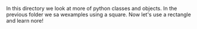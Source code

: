 In this directory we look at more of python classes and objects.
In the previous folder we sa wexamples using a square. Now let's use a rectangle and learn nore!
